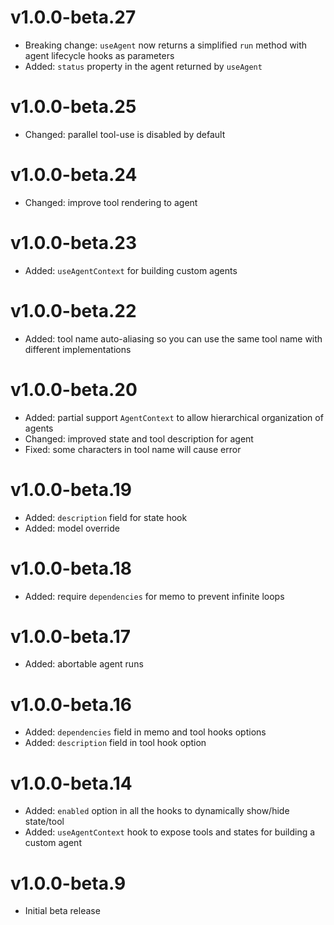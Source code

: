 # v1.0.0-beta.27

- Breaking change: `useAgent` now returns a simplified `run` method with agent lifecycle hooks as parameters
- Added: `status` property in the agent returned by `useAgent`

# v1.0.0-beta.25

- Changed: parallel tool-use is disabled by default

# v1.0.0-beta.24

- Changed: improve tool rendering to agent

# v1.0.0-beta.23

- Added: `useAgentContext` for building custom agents

# v1.0.0-beta.22

- Added: tool name auto-aliasing so you can use the same tool name with different implementations

# v1.0.0-beta.20

- Added: partial support `AgentContext` to allow hierarchical organization of agents
- Changed: improved state and tool description for agent
- Fixed: some characters in tool name will cause error

# v1.0.0-beta.19

- Added: `description` field for state hook
- Added: model override

# v1.0.0-beta.18

- Added: require `dependencies` for memo to prevent infinite loops

# v1.0.0-beta.17

- Added: abortable agent runs

# v1.0.0-beta.16

- Added: `dependencies` field in memo and tool hooks options
- Added: `description` field in tool hook option

# v1.0.0-beta.14

- Added: `enabled` option in all the hooks to dynamically show/hide state/tool
- Added: `useAgentContext` hook to expose tools and states for building a custom agent

# v1.0.0-beta.9

- Initial beta release
